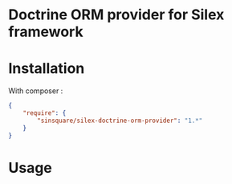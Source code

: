 Doctrine ORM provider for Silex framework
=======

Installation
============

With composer :

``` json
{
    "require": {
        "sinsquare/silex-doctrine-orm-provider": "1.*"
    }
}
```

Usage
=====
